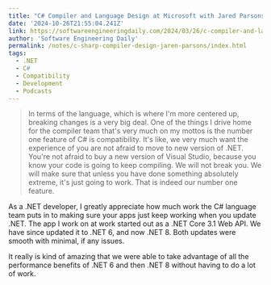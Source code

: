 ```yaml
---
title: "C# Compiler and Language Design at Microsoft with Jared Parsons"
date: '2024-10-26T21:55:04.241Z'
link: https://softwareengineeringdaily.com/2024/03/26/c-compiler-and-language-design-at-microsoft-with-jared-parsons/
author: 'Software Engineering Daily'
permalink: /notes/c-sharp-compiler-design-jaren-parsons/index.html
tags:
  - .NET
  - C#
  - Compatibility
  - Development
  - Podcasts
---
```


> In terms of the language, which is where I'm more centered up, breaking changes is a very big deal. One of the things I drive home for the compiler team that's very much on my mottos is the number one feature of C# is compatibility. It's like, we very much want the experience of you are not afraid to move to new version of .NET. You're not afraid to buy a new version of Visual Studio, because you know your code is going to keep compiling. We will not break you. We will make sure that unless you have done something absolutely extreme, it's just going to work. That is indeed our number one feature.

As a .NET developer, I greatly appreciate how much work the C# language team puts in to making sure your apps just keep working when you update .NET. The app I work on at work started out as a .NET Core 3.1 Web API. We have since updated it to .NET 6, and now .NET 8. Both updates were smooth with minimal, if any issues.

It really is kind of amazing that we were able to take advantage of all the performance benefits of .NET 6 and then .NET 8 without having to do a lot of work.